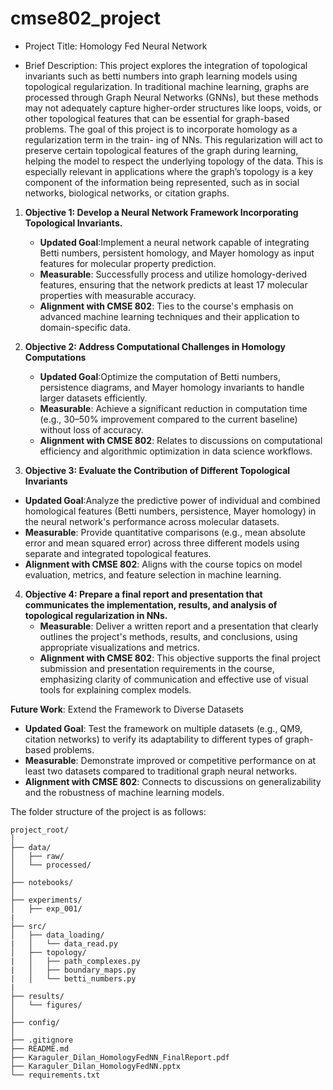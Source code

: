 # cmse802_project

* Project Title: Homology Fed Neural Network

* Brief Description: This project explores the integration of topological invariants such as betti
numbers into graph learning models using topological regularization. In traditional
machine learning, graphs are processed through Graph Neural Networks (GNNs), but
these methods may not adequately capture higher-order structures like loops, voids,
or other topological features that can be essential for graph-based problems. The
goal of this project is to incorporate homology as a regularization term in the train-
ing of NNs. This regularization will act to preserve certain topological features of
the graph during learning, helping the model to respect the underlying topology of
the data. This is especially relevant in applications where the graph’s topology is
a key component of the information being represented, such as in social networks,
biological networks, or citation graphs.


1. **Objective 1: Develop a Neural Network Framework Incorporating Topological Invariants.**
   - **Updated Goal**:Implement a neural network capable of integrating Betti numbers, persistent homology, and Mayer homology as input features for molecular property prediction.
   - **Measurable**: Successfully process and utilize homology-derived features, ensuring that the network predicts at least 17 molecular properties with measurable accuracy.
   - **Alignment with CMSE 802**: Ties to the course's emphasis on advanced machine learning techniques and their application to domain-specific data.

2. **Objective 2: Address Computational Challenges in Homology Computations**
   - **Updated Goal**:Optimize the computation of Betti numbers, persistence diagrams, and Mayer homology invariants to handle larger datasets efficiently.
   - **Measurable**: Achieve a significant reduction in computation time (e.g., 30–50% improvement compared to the current baseline) without loss of accuracy.
   - **Alignment with CMSE 802**: Relates to discussions on computational efficiency and algorithmic optimization in data science workflows.

3. **Objective 3: Evaluate the Contribution of Different Topological Invariants**
  - **Updated Goal**:Analyze the predictive power of individual and combined homological features (Betti numbers, persistence, Mayer homology) in the neural network's performance across molecular datasets.   
   - **Measurable**: Provide quantitative comparisons (e.g., mean absolute error and mean squared error) across three different models using separate and integrated topological features.
   - **Alignment with CMSE 802**: Aligns with the course topics on model evaluation, metrics, and feature selection in machine learning.
4. **Objective 4: Prepare a final report and presentation that communicates the implementation, results, and analysis of topological regularization in NNs.**
   - **Measurable**: Deliver a written report and a presentation that clearly outlines the project's methods, results, and conclusions, using appropriate visualizations and metrics.
   - **Alignment with CMSE 802**: This objective supports the final project submission and presentation requirements in the course, emphasizing clarity of communication and effective use of visual tools for explaining complex models.



**Future Work**: Extend the Framework to Diverse Datasets
- **Updated Goal**: Test the framework on multiple datasets (e.g., QM9, citation networks) to verify its adaptability to different types of graph-based problems.
- **Measurable**: Demonstrate improved or competitive performance on at least two datasets compared to traditional graph neural networks.
- **Alignment with CMSE 802**: Connects to discussions on generalizability and the robustness of machine learning models.


The folder structure of the project is as follows:
```
project_root/
│
├── data/
│   ├── raw/
│   └── processed/
│
├── notebooks/
│
├── experiments/
│   ├── exp_001/
|
├── src/
│   ├── data_loading/
|   │   └── data_read.py
│   ├── topology/
|   │   ├── path_complexes.py
|   │   ├── boundary_maps.py
|   │   └── betti_numbers.py
|
├── results/
│   └── figures/
│
├── config/
│
├── .gitignore
├── README.md
├── Karaguler_Dilan_HomologyFedNN_FinalReport.pdf
├── Karaguler_Dilan_HomologyFedNN.pptx
└── requirements.txt
```